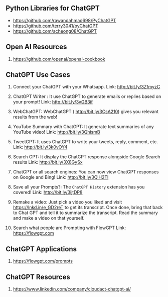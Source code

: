 ## Python Libraries for ChatGPT
- https://github.com/rawandahmad698/PyChatGPT
- https://github.com/terry3041/pyChatGPT
- https://github.com/acheong08/ChatGPT

## Open AI Resources 
1. https://github.com/openai/openai-cookbook

## ChatGPT Use Cases

1. Connect your ChatGPT with your Whatsapp.
Link: http://bit.ly/3ZfmyzC

2. ChatGPT Writer : It use ChatGPT to generate emails or replies based on your prompt!
Link: http://bit.ly/3vGB3if

3. WebChatGPT: WebChatGPT ( http://bit.ly/3CsA210) gives you relevant results from the web!

4. YouTube Summary with ChatGPT: It generate text summaries of any YouTube video!
Link: http://bit.ly/3QhismB

5. TweetGPT: It uses ChatGPT to write your tweets, reply, comment, etc.
Link: http://bit.ly/3k0vOY4

6. Search GPT: It display the ChatGPT response alongside Google Search results
Link: http://bit.ly/3X8GySx

7. ChatGPT or all search engines: You can now view ChatGPT responses on Google and Bing!
Link: http://bit.ly/3QlH2Tl

8. Save all your Prompts?: The `ChatGPT History` extension has you covered!
Link: http://bit.ly/3ijtDP8

9. Remake a video: Just pick a video you liked and visit https://lnkd.in/e_GD2reT to get its transcript. Once done, bring that back to Chat GPT and tell it to summarize the transcript. Read the summary and make a video on that yourself.

10. Search what people are Prompting with FlowGPT
Link: https://flowgpt.com

## ChatGPT Applications

1. https://flowgpt.com/prompts


## ChatGPT Resources 

1. https://www.linkedin.com/company/cloudact-chatgpt-ai/


